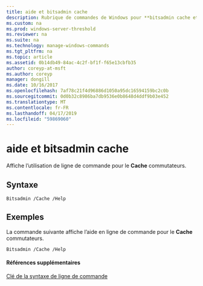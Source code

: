```yaml
---
title: aide et bitsadmin cache
description: Rubrique de commandes de Windows pour **bitsadmin cache et aide** -affiche l’utilisation de ligne de commande pour le **Cache** commutateurs.
ms.custom: na
ms.prod: windows-server-threshold
ms.reviewer: na
ms.suite: na
ms.technology: manage-windows-commands
ms.tgt_pltfrm: na
ms.topic: article
ms.assetid: 0b14db49-84ac-4c2f-bf1f-f65e13cbfb35
author: coreyp-at-msft
ms.author: coreyp
manager: dongill
ms.date: 10/16/2017
ms.openlocfilehash: 7af78c21f4d96886d1050a95dc16594159bc2c0b
ms.sourcegitcommit: 0d0b32c8986ba7db9536e0b8648d4ddf9b03e452
ms.translationtype: MT
ms.contentlocale: fr-FR
ms.lasthandoff: 04/17/2019
ms.locfileid: "59869060"
---
```

# <a name="bitsadmin-cache-and-help"></a>aide et bitsadmin cache



Affiche l’utilisation de ligne de commande pour le **Cache** commutateurs.

## <a name="syntax"></a>Syntaxe

```
Bitsadmin /Cache /Help 
```

## <a name="BKMK_examples"></a>Exemples

La commande suivante affiche l’aide en ligne de commande pour le **Cache** commutateurs.
```
Bitsadmin /Cache /Help
```

#### <a name="additional-references"></a>Références supplémentaires

[Clé de la syntaxe de ligne de commande](command-line-syntax-key.md)